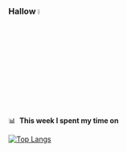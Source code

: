 ### Hallow <a href="https://www.gautamkrishnar.com/"><img src="https://media.giphy.com/media/hvRJCLFzcasrR4ia7z/giphy.gif" width="5%"></a>


📊 &nbsp;**This week I spent my time on**

[![Top Langs](https://github-readme-stats.vercel.app/api/top-langs/?username=Jody-septiawan&layout=compact)](https://github.com/anuraghazra/github-readme-stats)
